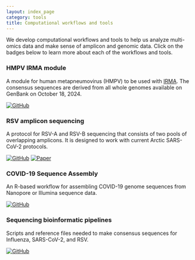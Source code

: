 ```yaml
---
layout: index_page
category: tools
title: Computational workflows and tools
---
```


We develop computational workflows and tools to help us analyze multi-omics data and make sense of amplicon and genomic data. Click on the badges below to learn more about each of the workflows and tools.


### HMPV IRMA module

A module for human metapneumovirus (HMPV) to be used with [IRMA](https://wonder.cdc.gov/amd/flu/irma/index.html). The consensus sequences are derived from all whole genomes available on GenBank on October 18, 2024.

[![GitHub](https://img.shields.io/static/v1?style=flat&logo=GitHub&label=+&message=GitHub&color=black)](https://github.com/lauringlab/HMPV_IRMA_module)


### RSV amplicon sequencing

A protocol for RSV-A and RSV-B sequencing that consists of two pools of overlapping amplicons. It is designed to work with current Arctic SARS-CoV-2 protocols.

[![GitHub](https://img.shields.io/static/v1?style=flat&logo=GitHub&label=+&message=GitHub&color=black)](https://github.com/lauringlab/RSV_amplicon_sequencing)
[![Paper](https://img.shields.io/static/v1?style=flat&logo=google-scholar&label=+&message=Paper&color=white)](https://jamanetwork.com/journals/jamanetworkopen/fullarticle/2817146)


### COVID-19 Sequence Assembly

An R-based workflow for assembling COVID-19 genome sequences from Nanopore or Illumina sequence data.

[![GitHub](https://img.shields.io/static/v1?style=flat&logo=GitHub&label=+&message=GitHub&color=black)](https://github.com/lauringlab/COVID19SequenceCompile)


### Sequencing bioinformatic pipelines

Scripts and reference files needed to make consensus sequences for Influenza, SARS-CoV-2, and RSV.

[![GitHub](https://img.shields.io/static/v1?style=flat&logo=GitHub&label=+&message=GitHub&color=black)](https://github.com/lauringlab/Sequencing_bioinformatic_pipelines)
